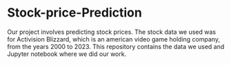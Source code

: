 # Stock-price-Prediction
Our project involves predicting stock prices. The stock data we used was for Activision Blizzard, which is an american video game holding company, from the years 2000 to 2023.
This repository contains the data we used and Jupyter notebook where we did our work.
